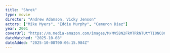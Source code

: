 ```yaml
---
title: "Shrek"
type: movie
director: "Andrew Adamson, Vicky Jenson"
actors: ["Mike Myers", "Eddie Murphy", "Cameron Diaz"]
year: 2001
coverUrl: "https://m.media-amazon.com/images/M/MV5BN2FkMTRkNTUtYTI0NC00ZjI4LWI5MzUtMDFmOGY0NmU2OGY1XkEyXkFqcGc@._V1_SX300.jpg"
dateWatched: "2025-10-08"
dateAdded: "2025-10-08T00:06:15.984Z"
---
```


